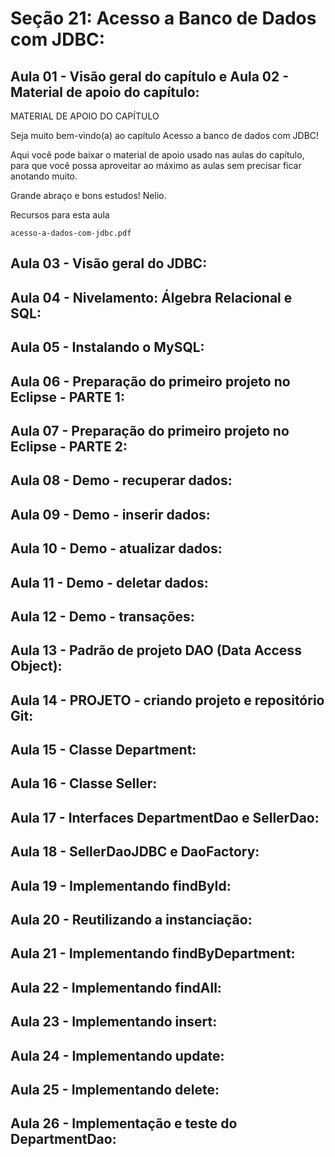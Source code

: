# Seção 21: Acesso a Banco de Dados com JDBC:

## Aula 01 - Visão geral do capítulo e Aula 02 - Material de apoio do capítulo:
MATERIAL DE APOIO DO CAPÍTULO

Seja muito bem-vindo(a) ao capítulo Acesso a banco de dados com JDBC!

Aqui você pode baixar o material de apoio usado nas aulas do capítulo, para que você possa aproveitar ao máximo as aulas sem precisar ficar anotando muito.

Grande abraço e bons estudos! Nelio.

Recursos para esta aula

    acesso-a-dados-com-jdbc.pdf

## Aula 03 - Visão geral do JDBC:

## Aula 04 - Nivelamento: Álgebra Relacional e SQL:

## Aula 05 - Instalando o MySQL:

## Aula 06 - Preparação do primeiro projeto no Eclipse - PARTE 1:

## Aula 07 - Preparação do primeiro projeto no Eclipse - PARTE 2:

## Aula 08 - Demo - recuperar dados:

## Aula 09 - Demo - inserir dados:

## Aula 10 - Demo - atualizar dados:

## Aula 11 - Demo - deletar dados:

## Aula 12 - Demo - transações:

## Aula 13 - Padrão de projeto DAO (Data Access Object):

## Aula 14 - PROJETO - criando projeto e repositório Git:

## Aula 15 - Classe Department:

## Aula 16 - Classe Seller:

## Aula 17 - Interfaces DepartmentDao e SellerDao:

## Aula 18 - SellerDaoJDBC e DaoFactory:

## Aula 19 - Implementando findById:

## Aula 20 - Reutilizando a instanciação:

## Aula 21 - Implementando findByDepartment:

## Aula 22 - Implementando findAll:

## Aula 23 - Implementando insert:

## Aula 24 - Implementando update:

## Aula 25 - Implementando delete:

## Aula 26 - Implementação e teste do DepartmentDao:
